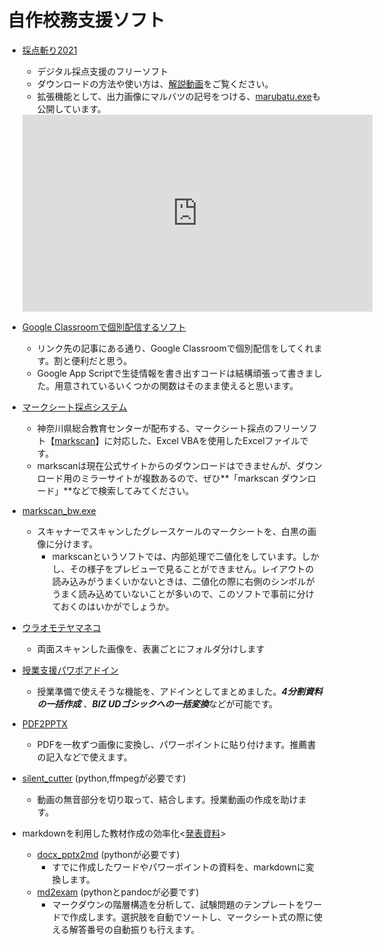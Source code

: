 # 自作校務支援ソフト
* [採点斬り2021](https://github.com/phys-ken/saitenGiri2021)
  * デジタル採点支援のフリーソフト
  * ダウンロードの方法や使い方は、[解説動画](https://www.youtube.com/watch?v=zhaWaxFah2g)をご覧ください。
  * 拡張機能として、出力画像にマルバツの記号をつける、[marubatu.exe](https://phys-ken.github.io/saitenGiri2021-marubatu/)も公開しています。
  <iframe width="560" height="315" src="https://www.youtube.com/embed/zhaWaxFah2g" title="YouTube video player" frameborder="0" allow="accelerometer; autoplay; clipboard-write; encrypted-media; gyroscope; picture-in-picture" allowfullscreen></iframe>

* [Google Classroomで個別配信するソフト](https://qiita.com/phys-ken/items/269a118df0bc0c895ad4)
  * リンク先の記事にある通り、Google Classroomで個別配信をしてくれます。割と便利だと思う。
  * Google App Scriptで生徒情報を書き出すコードは結構頑張って書きました。用意されているいくつかの関数はそのまま使えると思います。

* [マークシート採点システム](https://drive.google.com/drive/folders/106lB3aDrM7yY0l4laEngrddTJC2fYUjC?usp=sharing)
  * 神奈川県総合教育センターが配布する、マークシート採点のフリーソフト【[markscan](https://www.pen-kanagawa.ed.jp/edu-ctr/kenkyu/marksheet.html)】に対応した、Excel VBAを使用したExcelファイルです。
  * markscanは現在公式サイトからのダウンロードはできませんが、ダウンロード用のミラーサイトが複数あるので、ぜひ**「markscan ダウンロード」**などで検索してみてください。

* [markscan_bw.exe](https://phys-ken.github.io/image_thresholding_for_markscan/)
  * スキャナーでスキャンしたグレースケールのマークシートを、白黒の画像に分けます。
    * markscanというソフトでは、内部処理で二値化をしています。しかし、その様子をプレビューで見ることができません。レイアウトの読み込みがうまくいかないときは、二値化の際に右側のシンボルがうまく読み込めていないことが多いので、このソフトで事前に分けておくのはいかがでしょうか。　  

* [ウラオモテヤマネコ](https://phys-ken.github.io/uraomoteYamaneko/)
  * 両面スキャンした画像を、表裏ごとにフォルダ分けします

* [授業支援パワポアドイン](https://phys-ken.github.io/pptxAddIn_ForSchool/)
  * 授業準備で使えそうな機能を、アドインとしてまとめました。***4分割資料の一括作成*** 、***BIZ UDゴシックへの一括変換***などが可能です。

* [PDF2PPTX](https://github.com/phys-ken/pdf2pptx_win_mac)
  * PDFを一枚ずつ画像に変換し、パワーポイントに貼り付けます。推薦書の記入などで使えます。

* [silent_cutter](https://github.com/phys-ken/silent_cutter) (python,ffmpegが必要です)
  * 動画の無音部分を切り取って、結合します。授業動画の作成を助けます。


* markdownを利用した教材作成の効率化<[発表資料](https://www2.hamajima.co.jp/~tenjin/ypc/217/20210725markdown.pdf)>
  * [docx_pptx2md](https://github.com/phys-ken/docx_pptx2md) (pythonが必要です)
    * すでに作成したワードやパワーポイントの資料を、markdownに変換します。
  * [md2exam](https://github.com/phys-ken/md2exam) (pythonとpandocが必要です)
    * マークダウンの階層構造を分析して、試験問題のテンプレートをワードで作成します。選択肢を自動でソートし、マークシート式の際に使える解答番号の自動振りも行えます。
